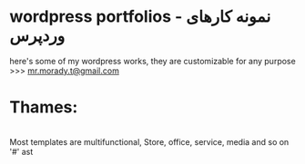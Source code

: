 # wordpress portfolios - نمونه کارهای وردپرس 
here's some of my wordpress works, they are customizable for any purpose >>> mr.morady.t@gmail.com 
# Thames:
<br>
Most templates are multifunctional, Store, office, service, media and so on
<br>
'#' ast
